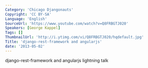 ```yaml
---
Category: 'Chicago Djangonauts'
Copyright: 'CC BY-SA'
Language: 'English'
SourceUrl: 'https://www.youtube.com/watch?v=Q8FRBGTJ020'
Speakers: [George Kappel]
Tags: []
ThumbnailUrl: 'http://i.ytimg.com/vi/Q8FRBGTJ020/hqdefault.jpg'
Title: 'django-rest-framework and angularjs'
date: '2013-05-02'
---
```

django-rest-framework and angularjs lightning talk